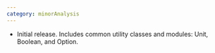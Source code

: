 ```yaml
---
category: minorAnalysis
---
```

* Initial release. Includes common utility classes and modules: Unit, Boolean, and Option.
